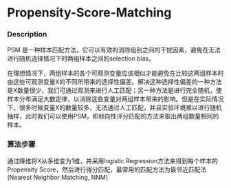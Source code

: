 # Propensity-Score-Matching

### Description

 PSM 是一种样本匹配方法，它可以有效的消除组别之间的干扰因素，避免在无法进行随机选择情况下时两组样本之间的selection bias。
  
  在理想情况下，两组样本的各个可观测变量应该相似才能避免在比较这两组样本时由这些可观测变量X的不同所带来的选择性偏差。解决这种选择性偏差的一种方法是X数量很少，我们可通过观测来进行人工匹配；另一种方法是进行完全随机，使样本分布满足大数定律，以消除这些变量对两组样本带来的影响。但是在实际情况下，很多时候变量X的数量较多，无法通过人工匹配，并且实验环境难以进行随机抽样，此时我们可以使用PSM，即倾向性评分匹配的方法来取出两组数量相同的样本。

### 算法步骤
通过降维将X从多维变为1维，并采用logistic Regression方法来得到每个样本的Propensity Score，然后进行得分匹配，最常用的匹配方法为最邻近匹配法(Nearest Neighbor Matching, NNM)

